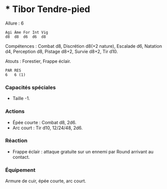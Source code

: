 
# * Tibor Tendre-pied

Allure : 6

	Agi	Âme	For	Int	Vig
	d8	d8	d6	d6	d8

Compétences : Combat d8, Discrétion d8(+2 nature), Escalade d6, Natation d4, Perception d8, Pistage d8+2, Survie d8+2, Tir d10.

Atouts : Forestier, Frappe éclair.

	PAR	RES
	6	6 (1)

### Capacités spéciales
- Taille -1.

### Actions
- Épée courte : Combat d8, 2d6.
- Arc court : Tir d10, 12/24/48, 2d6.

### Réaction
- Frappe éclair : attaque gratuite sur un ennemi par Round arrivant au contact.
### Équipement
Armure de cuir, épée courte, arc court.

